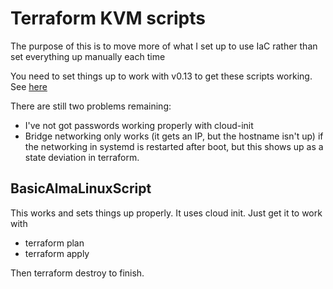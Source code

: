 # Terraform KVM scripts

The purpose of this is to move more of what I set up to use IaC rather than set everything up manually each time

You need to set things up to work with v0.13 to get these scripts working. See [here](https://github.com/dmacvicar/terraform-provider-libvirt/blob/master/docs/migration-13.md)  

There are still two problems remaining:
+ I've not got passwords working properly with cloud-init
+ Bridge networking only works (it gets an IP, but the hostname isn't up) if the networking in systemd is restarted
  after boot, but this shows up as a state deviation in terraform.
  
## BasicAlmaLinuxScript

This works and sets things up properly. It uses cloud init. Just get it to work with 

+ terraform plan
+ terraform apply

Then terraform destroy to finish. 
